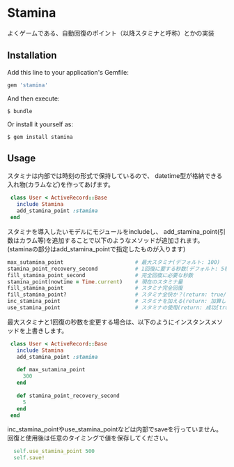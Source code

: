 # Stamina

よくゲームである、自動回復のポイント（以降スタミナと呼称）とかの実装

## Installation

Add this line to your application's Gemfile:

```ruby
gem 'stamina'
```

And then execute:

    $ bundle

Or install it yourself as:

    $ gem install stamina

## Usage

スタミナは内部では時刻の形式で保持しているので、
datetime型が格納できる入れ物(カラムなど)を作ってあげます。

```ruby
 class User < ActiveRecord::Base
   include Stamina
   add_stamina_point :stamina
 end
````

スタミナを導入したいモデルにモジュールをincludeし、
add_stamina_point(引数はカラム等)を追加することで以下のようなメソッドが追加されます。
(staminaの部分はadd_stamina_pointで指定したものが入ります)

```ruby
max_sutamina_point                       # 最大スタミナ(デフォルト: 100)
stamina_point_recovery_second            # 1回復に要する秒数(デフォルト: 5秒)
fill_stamina_point_second                # 完全回復に必要な秒数
stamina_point(nowtime = Time.current)    # 現在のスタミナ量
fill_stamina_point                       # スタミナ完全回復
fill_stamina_point?                      # スタミナ全快か？(return: true/false)
inc_stamina_point                        # スタミナを加える(return: 加算した量)
use_stamina_point                        # スタミナの使用(return: 成功[true]/スタミナ不足[false])
```

最大スタミナと1回復の秒数を変更する場合は、以下のようにインスタンスメソッドを上書きします。

```ruby
 class User < ActiveRecord::Base
   include Stamina
   add_stamina_point :stamina
   
   def max_sutamina_point
     300
   end
   
   def stamina_point_recovery_second
     5
   end
 end
````

inc_stamina_pointやuse_stamina_pointなどは内部でsaveを行っていません。
回復と使用後は任意のタイミングで値を保存してください。

```ruby
  self.use_stamina_point 500
  self.save!
```

